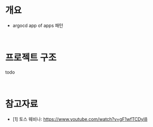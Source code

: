 # 개요
* argocd app of apps 패턴

<br>

# 프로젝트 구조
todo

<br>

# 참고자료
* [1] 토스 웨비나: https://www.youtube.com/watch?v=gF1wfTCDyI8
